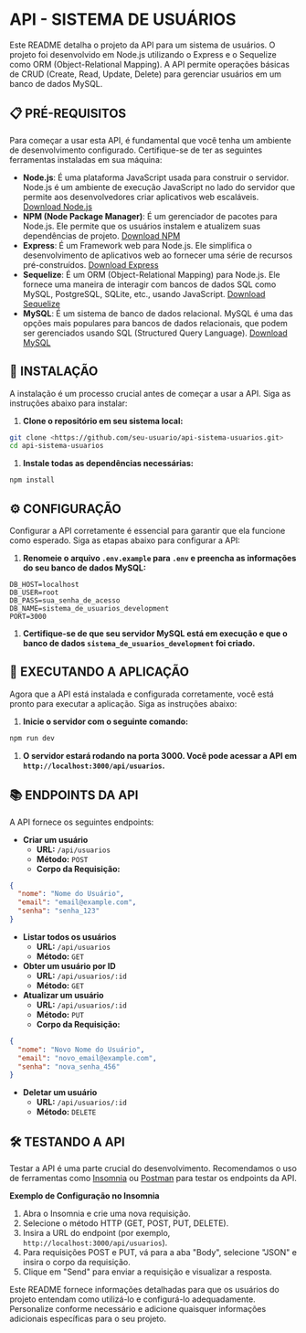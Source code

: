 # **API - SISTEMA DE USUÁRIOS**

Este README detalha o projeto da API para um sistema de usuários. O projeto foi desenvolvido em Node.js utilizando o Express e o Sequelize como ORM (Object-Relational Mapping). A API permite operações básicas de CRUD (Create, Read, Update, Delete) para gerenciar usuários em um banco de dados MySQL.

## **📋 PRÉ-REQUISITOS**

Para começar a usar esta API, é fundamental que você tenha um ambiente de desenvolvimento configurado. Certifique-se de ter as seguintes ferramentas instaladas em sua máquina:

- **Node.js**: É uma plataforma JavaScript usada para construir o servidor. Node.js é um ambiente de execução JavaScript no lado do servidor que permite aos desenvolvedores criar aplicativos web escaláveis. [Download Node.js](https://nodejs.org/en/)
- **NPM (Node Package Manager)**: É um gerenciador de pacotes para Node.js. Ele permite que os usuários instalem e atualizem suas dependências de projeto. [Download NPM](https://www.npmjs.com/get-npm)
- **Express**: É um Framework web para Node.js. Ele simplifica o desenvolvimento de aplicativos web ao fornecer uma série de recursos pré-construídos. [Download Express](https://expressjs.com/)
- **Sequelize**: É um ORM (Object-Relational Mapping) para Node.js. Ele fornece uma maneira de interagir com bancos de dados SQL como MySQL, PostgreSQL, SQLite, etc., usando JavaScript. [Download Sequelize](https://sequelize.org/)
- **MySQL**: É um sistema de banco de dados relacional. MySQL é uma das opções mais populares para bancos de dados relacionais, que podem ser gerenciados usando SQL (Structured Query Language). [Download MySQL](https://www.mysql.com/)

## **🔧 INSTALAÇÃO**

A instalação é um processo crucial antes de começar a usar a API. Siga as instruções abaixo para instalar:

1. **Clone o repositório em seu sistema local:**

```bash
git clone <https://github.com/seu-usuario/api-sistema-usuarios.git>
cd api-sistema-usuarios

```

1. **Instale todas as dependências necessárias:**

```bash
npm install

```

## **⚙️ CONFIGURAÇÃO**

Configurar a API corretamente é essencial para garantir que ela funcione como esperado. Siga as etapas abaixo para configurar a API:

1. **Renomeie o arquivo `.env.example` para `.env` e preencha as informações do seu banco de dados MySQL:**

```
DB_HOST=localhost
DB_USER=root
DB_PASS=sua_senha_de_acesso
DB_NAME=sistema_de_usuarios_development
PORT=3000

```

1. **Certifique-se de que seu servidor MySQL está em execução e que o banco de dados `sistema_de_usuarios_development` foi criado.**

## **🚀 EXECUTANDO A APLICAÇÃO**

Agora que a API está instalada e configurada corretamente, você está pronto para executar a aplicação. Siga as instruções abaixo:

1. **Inicie o servidor com o seguinte comando:**

```bash
npm run dev

```

1. **O servidor estará rodando na porta 3000. Você pode acessar a API em `http://localhost:3000/api/usuarios`.**

## **📚 ENDPOINTS DA API**

A API fornece os seguintes endpoints:

- **Criar um usuário**
    - **URL:** `/api/usuarios`
    - **Método:** `POST`
    - **Corpo da Requisição:**

```json
{
  "nome": "Nome do Usuário",
  "email": "email@example.com",
  "senha": "senha_123"
}

```

- **Listar todos os usuários**
    - **URL:** `/api/usuarios`
    - **Método:** `GET`
- **Obter um usuário por ID**
    - **URL:** `/api/usuarios/:id`
    - **Método:** `GET`
- **Atualizar um usuário**
    - **URL:** `/api/usuarios/:id`
    - **Método:** `PUT`
    - **Corpo da Requisição:**

```json
{
  "nome": "Novo Nome do Usuário",
  "email": "novo_email@example.com",
  "senha": "nova_senha_456"
}

```

- **Deletar um usuário**
    - **URL:** `/api/usuarios/:id`
    - **Método:** `DELETE`

## **🛠 TESTANDO A API**

Testar a API é uma parte crucial do desenvolvimento. Recomendamos o uso de ferramentas como [Insomnia](https://insomnia.rest/) ou [Postman](https://www.postman.com/) para testar os endpoints da API.

**Exemplo de Configuração no Insomnia**

1. Abra o Insomnia e crie uma nova requisição.
2. Selecione o método HTTP (GET, POST, PUT, DELETE).
3. Insira a URL do endpoint (por exemplo, `http://localhost:3000/api/usuarios`).
4. Para requisições POST e PUT, vá para a aba "Body", selecione "JSON" e insira o corpo da requisição.
5. Clique em "Send" para enviar a requisição e visualizar a resposta.

Este README fornece informações detalhadas para que os usuários do projeto entendam como utilizá-lo e configurá-lo adequadamente. Personalize conforme necessário e adicione quaisquer informações adicionais específicas para o seu projeto.
